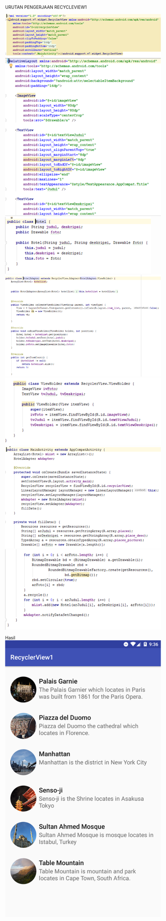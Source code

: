 URUTAN PENGERJAAN RECYCLEVIEW1

![alt text](https://github.com/Devanoezra/RecycleView1-Android/blob/master/1.PNG)
![alt text](https://github.com/Devanoezra/RecycleView1-Android/blob/master/2.PNG)
![alt text](https://github.com/Devanoezra/RecycleView1-Android/blob/master/3.PNG)
![alt text](https://github.com/Devanoezra/RecycleView1-Android/blob/master/4.PNG)
![alt text](https://github.com/Devanoezra/RecycleView1-Android/blob/master/5.PNG)
![alt text](https://github.com/Devanoezra/RecycleView1-Android/blob/master/6.PNG)
![alt text](https://github.com/Devanoezra/RecycleView1-Android/blob/master/7.PNG)

Hasil
![alt text](https://github.com/Devanoezra/RecycleView1-Android/blob/master/hasil.png)
